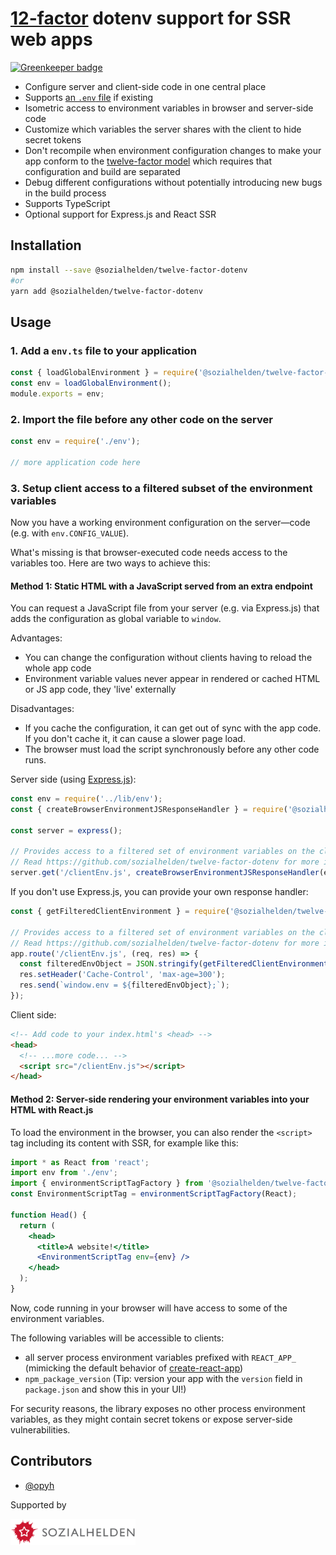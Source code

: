 # [12-factor](https://12factor.net) dotenv support for SSR web apps

[![Greenkeeper badge](https://badges.greenkeeper.io/sozialhelden/twelve-factor-dotenv.svg)](https://greenkeeper.io/)

- Configure server and client-side code in one central place
- Supports [an `.env` file](https://www.npmjs.com/package/dotenv) if existing
- Isometric access to environment variables in browser and server-side code
- Customize which variables the server shares with the client to hide secret tokens
- Don't recompile when environment configuration changes to make your app conform to the [
  twelve-factor model](https://12factor.net/config) which requires that configuration and build are
  separated
- Debug different configurations without potentially introducing new bugs in the build process
- Supports TypeScript
- Optional support for Express.js and React SSR

## Installation

```bash
npm install --save @sozialhelden/twelve-factor-dotenv
#or
yarn add @sozialhelden/twelve-factor-dotenv
```

## Usage

### 1. Add a `env.ts` file to your application

```typescript
const { loadGlobalEnvironment } = require('@sozialhelden/twelve-factor-dotenv');
const env = loadGlobalEnvironment();
module.exports = env;
```

### 2. Import the file before any other code on the server

```typescript
const env = require('./env');

// more application code here
```

### 3. Setup client access to a filtered subset of the environment variables

Now you have a working environment configuration on the server—code (e.g. with `env.CONFIG_VALUE`).

What's missing is that browser-executed code needs access to the variables too. Here are two ways to
achieve this:

#### Method 1: Static HTML with a JavaScript served from an extra endpoint

You can request a JavaScript file from your server (e.g. via Express.js) that adds the configuration
as global variable to `window`.

Advantages:

- You can change the configuration without clients having to reload the whole app code
- Environment variable values never appear in rendered or cached HTML or JS app code, they 'live'
  externally

Disadvantages:

- If you cache the configuration, it can get out of sync with the app code. If you don't cache it,
  it can cause a slower page load.
- The browser must load the script synchronously before any other code runs.

Server side (using [Express.js](https://expressjs.com)):

```typescript
const env = require('../lib/env');
const { createBrowserEnvironmentJSResponseHandler } = require('@sozialhelden/twelve-factor-dotenv');

const server = express();

// Provides access to a filtered set of environment variables on the client.
// Read https://github.com/sozialhelden/twelve-factor-dotenv for more infos.
server.get('/clientEnv.js', createBrowserEnvironmentJSResponseHandler(env));
```

If you don't use Express.js, you can provide your own response handler:

```typescript
const { getFilteredClientEnvironment } = require('@sozialhelden/twelve-factor-dotenv');

// Provides access to a filtered set of environment variables on the client.
// Read https://github.com/sozialhelden/twelve-factor-dotenv for more infos.
app.route('/clientEnv.js', (req, res) => {
  const filteredEnvObject = JSON.stringify(getFilteredClientEnvironment(env, filterFunction));
  res.setHeader('Cache-Control', 'max-age=300');
  res.send(`window.env = ${filteredEnvObject};`);
});
```

Client side:

```html
<!-- Add code to your index.html's <head> -->
<head>
  <!-- ...more code... -->
  <script src="/clientEnv.js"></script>
</head>
```

#### Method 2: Server-side rendering your environment variables into your HTML with React.js

To load the environment in the browser, you can also render the `<script>` tag including its content
with SSR, for example like this:

```jsx
import * as React from 'react';
import env from './env';
import { environmentScriptTagFactory } from '@sozialhelden/twelve-factor-dotenv';
const EnvironmentScriptTag = environmentScriptTagFactory(React);

function Head() {
  return (
    <head>
      <title>A website!</title>
      <EnvironmentScriptTag env={env} />
    </head>
  );
}
```

Now, code running in your browser will have access to some of the environment variables.

The following variables will be accessible to clients:

- all server process environment variables prefixed with `REACT_APP_` (mimicking the default
  behavior of [create-react-app](https://github.com/facebook/create-react-app))
- `npm_package_version` (Tip: version your app with the `version` field in `package.json` and show
  this in your UI!)

For security reasons, the library exposes no other process environment variables, as they might
contain secret tokens or expose server-side vulnerabilities.

## Contributors

- [@opyh](https://github.com/opyh)

Supported by

[<img alt="Sozialhelden e.V." src='./doc/sozialhelden-logo.svg' width="200" style="vertical-align: middle;">](https://sozialhelden.de)
